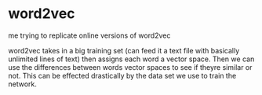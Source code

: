 # word2vec
me trying to replicate online versions of word2vec

word2vec takes in a big training set (can feed it a text file with basically unlimited lines of text) then assigns each word a vector space. Then we can use the differences between words vector spaces to see if theyre similar or not. This can be effected drastically by the data set we use to train the network.
